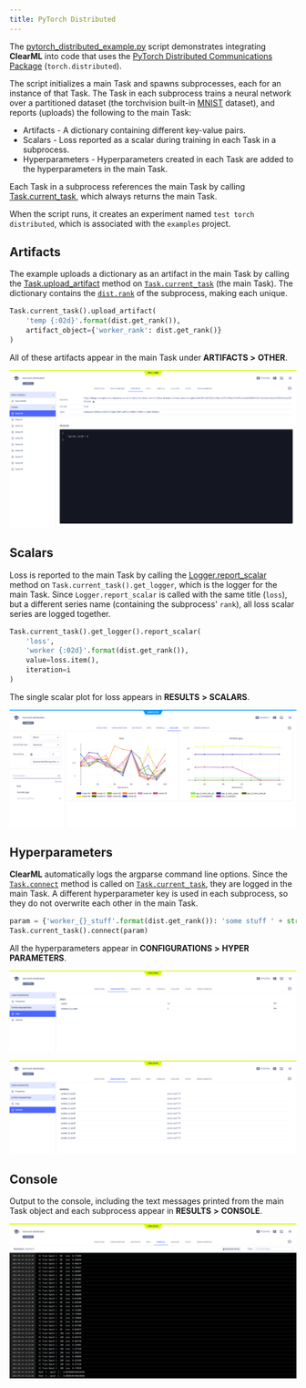 ```yaml
---
title: PyTorch Distributed
---
```


The [pytorch_distributed_example.py](https://github.com/allegroai/clearml/blob/master/examples/frameworks/pytorch/pytorch_distributed_example.py) 
script demonstrates integrating **ClearML** into code that uses the [PyTorch Distributed Communications Package](https://pytorch.org/docs/stable/distributed.html) 
(`torch.distributed`). 

The script initializes a main Task and spawns subprocesses, each for an instance of that Task. 
The Task in each subprocess trains a neural network over a partitioned dataset (the torchvision built-in [MNIST](https://pytorch.org/vision/stable/datasets.html#mnist) 
dataset), and reports (uploads) the following to the main Task:

* Artifacts - A dictionary containing different key-value pairs.
* Scalars - Loss reported as a scalar during training in each Task in a subprocess.
* Hyperparameters - Hyperparameters created in each Task are added to the hyperparameters in the main Task.

Each Task in a subprocess references the main Task by calling [Task.current_task](../../references/sdk/task.md#taskcurrent_task), which always returns 
the main Task.

When the script runs, it creates an experiment named `test torch distributed`, which is associated with the `examples` project.

## Artifacts

The example uploads a dictionary as an artifact in the main Task by calling the [Task.upload_artifact](../../references/sdk/task.md#upload_artifact) 
method on [`Task.current_task`](../../references/sdk/task.md#taskcurrent_task) (the main Task). The dictionary contains the [`dist.rank`](https://pytorch.org/docs/stable/distributed.html#torch.distributed.get_rank) 
of the subprocess, making each unique.

```python
Task.current_task().upload_artifact(
    'temp {:02d}'.format(dist.get_rank()), 
    artifact_object={'worker_rank': dist.get_rank()}
)
```

All of these artifacts appear in the main Task under **ARTIFACTS** **>** **OTHER**.

![image](../../img/examples_pytorch_distributed_example_09.png)

## Scalars

Loss is reported to the main Task by calling the [Logger.report_scalar](../../references/sdk/logger.md#report_scalar) 
method on `Task.current_task().get_logger`, which is the logger for the main Task. Since `Logger.report_scalar` is called 
with the same title (`loss`), but a different series name (containing the subprocess' `rank`), all loss scalar series are 
logged together.

```python
Task.current_task().get_logger().report_scalar(
    'loss', 
    'worker {:02d}'.format(dist.get_rank()), 
    value=loss.item(), 
    iteration=i
)
```

The single scalar plot for loss appears in **RESULTS** **>** **SCALARS**.

![image](../../img/examples_pytorch_distributed_example_08.png)

## Hyperparameters

**ClearML** automatically logs the argparse command line options. Since the [`Task.connect`](../../references/sdk/task.md#connect) 
method is called on [`Task.current_task`](../../references/sdk/task.md#taskcurrent_task), they are logged in the main Task. A different hyperparameter key is used in each 
subprocess, so they do not overwrite each other in the main Task.

```python
param = {'worker_{}_stuff'.format(dist.get_rank()): 'some stuff ' + str(randint(0, 100))}
Task.current_task().connect(param)
```

All the hyperparameters appear in **CONFIGURATIONS** **>** **HYPER PARAMETERS**.

![image](../../img/examples_pytorch_distributed_example_01.png)

![image](../../img/examples_pytorch_distributed_example_01a.png)

## Console

Output to the console, including the text messages printed from the main Task object and each subprocess appear in **RESULTS** **>** **CONSOLE**.

![image](../../img/examples_pytorch_distributed_example_06.png)